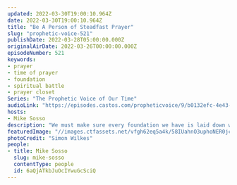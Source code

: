 ```yaml
---
updated: 2022-03-30T19:00:10.964Z
date: 2022-03-30T19:00:10.964Z
title: "Be A Person of Steadfast Prayer"
slug: "prophetic-voice-521"
publishDate: 2022-03-28T05:00:00.000Z
originalAirDate: 2022-03-26T00:00:00.000Z
episodeNumber: 521
keywords:
- prayer
- time of prayer
- foundation
- spiritual battle
- prayer closet
Series: "The Prophetic Voice of Our Time"
audioLink: "https://episodes.castos.com/propheticvoice/9/b0132efc-4e43-4113-a970-b069efbe388a/03-26-27-22-The-Prophetic-Voice-of-our-Time-mixdown-.mp3"
hosts:
- Mike Sosso
description: "We must make sure every foundation we have is laid down with a time of solitude and prayer before the Lord. We can no longer look at the surface of things; we will win this battle with prayer."
featuredImage: "//images.ctfassets.net/vfgh62eq5a4k/58IUahnO3uphoNER0jctnS/464f647e9a7f6d328f978f81d1f557f9/simon-wilkes-S297j2CsdlM-unsplash__1_.jpg"
photoCredit: "Simon Wilkes"
people:
- title: Mike Sosso
  slug: mike-sosso
  contentType: people
  id: 6aQjATkbJuOcIYwuGcSciQ
---
```

